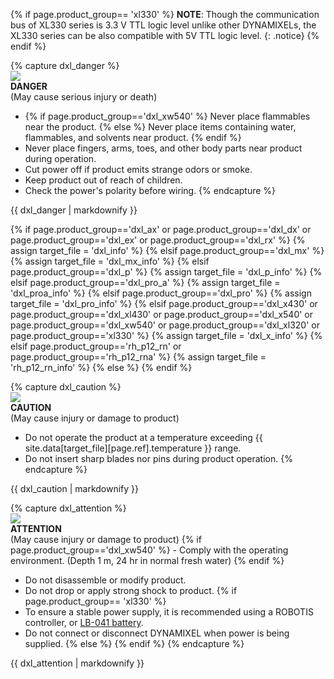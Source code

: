 {% if page.product_group== 'xl330' %}
**NOTE**: Though the communication bus of XL330 series is 3.3 V TTL logic level unlike other DYNAMIXELs, the XL330 series can be also compatible with 5V TTL logic level.
{: .notice}
{% endif %}

{% capture dxl_danger %}  
![](/assets/images/icon_warning.png)  
**DANGER**  
(May cause serious injury or death)

- {% if page.product_group=='dxl_xw540' %} Never place flammables near the product. {% else %} Never place items containing water, flammables, and solvents near product. {% endif %}
- Never place fingers, arms, toes, and other body parts near product during operation.
- Cut power off if product emits strange odors or smoke.
- Keep product out of reach of children.
- Check the power's polarity before wiring.
{% endcapture %}
<div class="notice--danger">{{ dxl_danger | markdownify }}</div>

{% if page.product_group=='dxl_ax' or page.product_group=='dxl_dx' or page.product_group=='dxl_ex' or page.product_group=='dxl_rx' %}
{% assign target_file = 'dxl_info' %}
{% elsif page.product_group=='dxl_mx' %}
{% assign target_file = 'dxl_mx_info' %}
{% elsif page.product_group=='dxl_p' %}
{% assign target_file = 'dxl_p_info' %}
{% elsif page.product_group=='dxl_pro_a' %}
{% assign target_file = 'dxl_proa_info' %}
{% elsif page.product_group=='dxl_pro' %}
{% assign target_file = 'dxl_pro_info' %}
{% elsif page.product_group=='dxl_x430' or page.product_group=='dxl_xl430' or page.product_group=='dxl_x540' or page.product_group=='dxl_xw540' or page.product_group=='dxl_xl320' or page.product_group=='xl330' %}
{% assign target_file = 'dxl_x_info' %}
{% elsif page.product_group=='rh_p12_rn' or page.product_group=='rh_p12_rna' %}
{% assign target_file = 'rh_p12_rn_info' %}
{% else %}
{% endif %}

{% capture dxl_caution %}  
![](/assets/images/icon_warning.png)  
**CAUTION**  
(May cause injury or damage to product)

- Do not operate the product at a temperature exceeding {{ site.data[target_file][page.ref].temperature }} range.
- Do not insert sharp blades nor pins during product operation.
{% endcapture %}
<div class="notice--warning">{{ dxl_caution | markdownify }}</div>

{% capture dxl_attention %}  
![](/assets/images/icon_warning.png)  
**ATTENTION**  
(May cause injury or damage to product)
{% if page.product_group=='dxl_xw540' %} - Comply with the operating environment. (Depth 1 m, 24 hr in normal fresh water) {% endif %}

- Do not disassemble or modify product.
- Do not drop or apply strong shock to product.
  {% if page.product_group== 'xl330' %}
- To ensure a stable power supply, it is recommended using a ROBOTIS controller, or [LB-041 battery](http://en.robotis.com/shop_en/item.php?it_id=903-0220-001).
- Do not connect or disconnect DYNAMIXEL when power is being supplied.
{% else %}
{% endif %}
{% endcapture %}
<div class="notice--warning">{{ dxl_attention | markdownify }}</div>
